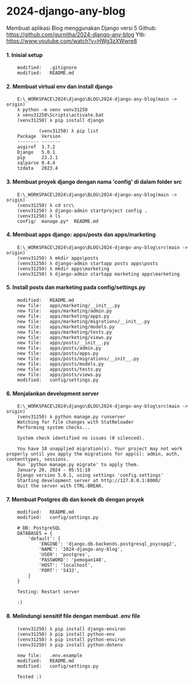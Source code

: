 # 2024-django-any-blog
Membuat aplikasi Blog menggunakan Django versi 5
Github: https://github.com/gurnitha/2024-django-any-blog
Ytb: https://www.youtube.com/watch?v=HWg3zXWwre8


#### 1. Inisial setup

        modified:   .gitignore
        modified:   README.md

#### 2. Membuat virtual env dan install django

        E:\_WORKSPACE\2024\django\BLOG\2024-django-any-blog(main -> origin)
        λ python -m venv venv31250
        λ venv31250\Scripts\activate.bat
        (venv31250) λ pip install django

                (venv31250) λ pip list
        Package  Version
        -------- -------
        asgiref  3.7.2
        Django   5.0.1
        pip      23.2.1
        sqlparse 0.4.4
        tzdata   2023.4

#### 3. Membuat proyek django dengan nama 'config' di dalam folder src

        E:\_WORKSPACE\2024\django\BLOG\2024-django-any-blog(main -> origin)
        (venv31250) λ cd src\
        (venv31250) λ django-admin startproject config .
        (venv31250) λ ls
        config/  manage.py*  README.md

#### 4. Membuat apps django: apps/posts dan apps/marketing

        E:\_WORKSPACE\2024\django\BLOG\2024-django-any-blog\src(main -> origin)
        (venv31250) λ mkdir apps\posts
        (venv31250) λ django-admin startapp posts apps\posts
        (venv31250) λ mkdir apps\marketing
        (venv31250) λ django-admin startapp marketing apps\marketing

#### 5. Install posts dan marketing pada config/settings.py

        modified:   README.md
        new file:   apps/marketing/__init__.py
        new file:   apps/marketing/admin.py
        new file:   apps/marketing/apps.py
        new file:   apps/marketing/migrations/__init__.py
        new file:   apps/marketing/models.py
        new file:   apps/marketing/tests.py
        new file:   apps/marketing/views.py
        new file:   apps/posts/__init__.py
        new file:   apps/posts/admin.py
        new file:   apps/posts/apps.py
        new file:   apps/posts/migrations/__init__.py
        new file:   apps/posts/models.py
        new file:   apps/posts/tests.py
        new file:   apps/posts/views.py
        modified:   config/settings.py

#### 6. Menjalankan development server

        E:\_WORKSPACE\2024\django\BLOG\2024-django-any-blog\src(main -> origin)
        (venv31250) λ python manage.py runserver
        Watching for file changes with StatReloader
        Performing system checks...

        System check identified no issues (0 silenced).

        You have 18 unapplied migration(s). Your project may not work properly until you apply the migrations for app(s): admin, auth, contenttypes, sessions.
        Run 'python manage.py migrate' to apply them.
        January 20, 2024 - 05:51:10
        Django version 5.0.1, using settings 'config.settings'
        Starting development server at http://127.0.0.1:8000/
        Quit the server with CTRL-BREAK.

#### 7. Membuat Postgres db dan konek db dengan proyek

        modified:   README.md
        modified:   config/settings.py

        # DB: PostgreSQL
        DATABASES = {
            'default': {
                'ENGINE': 'django.db.backends.postgresql_psycopg2',
                'NAME': '2024-django-any-blog', 
                'USER': 'postgres', 
                'PASSWORD': 'pemogan148',
                'HOST': 'localhost', 
                'PORT': '5433',
            }
        }

        Testing: Restart server 

        :)

#### 8. Melindungi sensitif file dengan membuat .env file

        (venv31250) λ pip install django-environ
        (venv31250) λ pip install python-env
        (venv31250) λ pip install python-environ
        (venv31250) λ pip install python-dotenv

        new file:   .env.example
        modified:   README.md
        modified:   config/settings.py

        Tested :)


































































































































































































